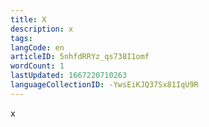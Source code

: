 ```yaml
---
title: X
description: x
tags: 
langCode: en
articleID: 5nhfdRRYz_qs738I1omf
wordCount: 1
lastUpdated: 1667220710263
languageCollectionID: -YwsEiKJQ37Sx81IqU9R
---
```


x
